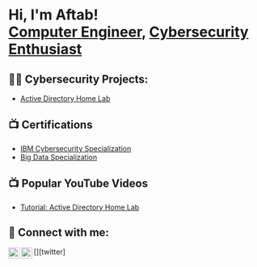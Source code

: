 <h1>Hi, I'm Aftab! <br/><a href="https://github.com/aftab-khan89">Computer Engineer</a>, <a href="https://www.linkedin.com/in/aftab-khan89/">Cybersecurity Enthusiast</a></h1>

<h2>👨‍💻 Cybersecurity Projects:</h2>

  - [Active Directory Home Lab](https://github.com/joshmadakor1/LABURL)

<h2>📺 Certifications</h2>

- [IBM Cybersecurity Specialization](https://www.youtube.com/watch?v=a83ASGn_V_s)
- [Big Data Specialization](https://www.youtube.com/watch?v=a83ASGn_V_s)

<h2>📺 Popular YouTube Videos</h2>

- [Tutorial: Active Directory Home Lab](https://www.youtube.com/watch?v=a83ASGn_V_s)


<h2> 🤳 Connect with me:</h2>

<!--[<img align="left" alt="JoshMadakor | YouTube" width="22px" src="https://cdn.jsdelivr.net/npm/simple-icons@v3/icons/youtube.svg" />][youtube]-->
[<img align="left" alt="JoshMadakor | Twitter" width="22px" src="https://cdn.jsdelivr.net/npm/simple-icons@v3/icons/twitter.svg" />][twitter]
[<img align="left" alt="JoshMadakor | LinkedIn" width="22px" src="https://cdn.jsdelivr.net/npm/simple-icons@v3/icons/linkedin.svg" />][linkedin]
<!--[<img align="left" alt="JoshMadakor | Instagram" width="22px" src="https://cdn.jsdelivr.net/npm/simple-icons@v3/icons/instagram.svg" />][instagram]

[twitter]: https://twitter.com/joshmadakor
<!--/[youtube]: https://www.youtube.com/c/joshmadakor
[instagram]: https://www.instagram.com/joshmadakor/
-->
[linkedin]: https://www.linkedin.com/in/aftab-khan89/

<!--
**joshmadakor1/joshmadakor1** is a ✨ _special_ ✨ repository because its `README.md` (this file) appears on your GitHub profile.

Here are some ideas to get you started:

- 🔭 I’m currently working on ...
- 🌱 I’m currently learning ...
- 👯 I’m looking to collaborate on ...
- 🤔 I’m looking for help with ...
- 💬 Ask me about ...
- 📫 How to reach me: ...
- 😄 Pronouns: ...
- ⚡ Fun fact: ...
-->
